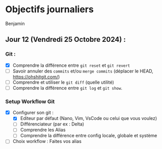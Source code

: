 # Objectifs journaliers

Benjamin

## Jour 12 (Vendredi 25 Octobre 2024) :

### Git :

- [x] Comprendre la différence entre `git reset` et `git revert`
- [ ] Savoir annuler des `commits` et/ou `merge commits` (déplacer le HEAD, https://ohshitgit.com/)
- [ ] Comprendre et utiliser le `git diff` (quelle utilité)
- [ ] Comprendre la différence entre `git log` et `git show`.

### Setup Workflow Git

- [x] Configurer son git :
  - [x] Editeur par défaut (Nano, Vim, VsCode ou celui que vous voulez)
  - [ ] Différenciateur (par ex : Delta)
  - [ ] Comprendre les Alias
  - [ ] Comprendre la différence entre config locale, globale et système
- [ ] Choix workflow : Faites vos alias
